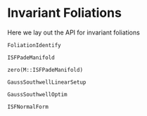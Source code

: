 # Invariant Foliations

Here we lay out the API for invariant foliations

```@docs
FoliationIdentify
```

```@docs
ISFPadeManifold
```

```@docs
zero(M::ISFPadeManifold)
```

```@docs
GaussSouthwellLinearSetup
```

```@docs
GaussSouthwellOptim
```

```@docs
ISFNormalForm
```
